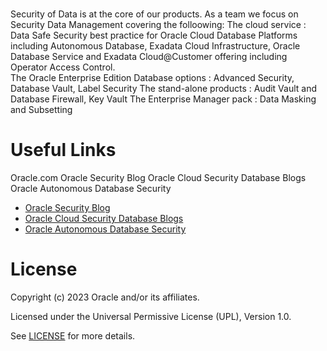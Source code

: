 # <Data Security>
 
Security of Data is at the core of our products.   As a team we focus on Security Data Management covering the folloowing:
The cloud service : Data Safe
Security best practice for Oracle Cloud Database Platforms including Autonomous Database, Exadata Cloud Infrastructure, Oracle Database Service and Exadata Cloud@Customer offering including Operator Access Control.  
The Oracle Enterprise Edition Database options : Advanced Security, Database Vault, Label Security
The stand-alone products : Audit Vault and Database Firewall, Key Vault
The Enterprise Manager pack : Data Masking and Subsetting

 
# Useful Links 

Oracle.com
Oracle Security Blog
Oracle Cloud Security Database Blogs
Oracle Autonomous Database Security
 
- [Oracle Security Blog](https://blogs.oracle.com/security/)
- [Oracle Cloud Security Database Blogs]([oracle.com](https://blogs.oracle.com/cloudsecurity/category/ocs-database-security))
- [Oracle Autonomous Database Security]([oracle.com](https://videohub.oracle.com/media/Safeguarding%20your%20data%3A%20Oracle%20Autonomous%20Database%20Security/1_c4f4qui6?elq_mid=231948&sh=25121261326111887129186815826312&cmid=))
 
# License
 
Copyright (c) 2023 Oracle and/or its affiliates.
 
Licensed under the Universal Permissive License (UPL), Version 1.0.
 
See [LICENSE](https://github.com/oracle-devrel/technology-engineering/blob/folder-structure/LICENSE) for more details.
